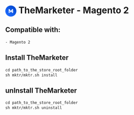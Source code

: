 # <img style="height:35px;vertical-align: middle;" src="https://github.com/eaxlex/OpenCart-System/blob/latest/library/mktr/logo.png" alt="TheMarketer"> TheMarketer - Magento 2

## Compatible with:
    - Magento 2

## Install TheMarketer
```shell
cd path_to_the_store_root_folder
sh mktr/mktr.sh install
```

## unInstall TheMarketer
```shell
cd path_to_the_store_root_folder
sh mktr/mktr.sh uninstall
```
